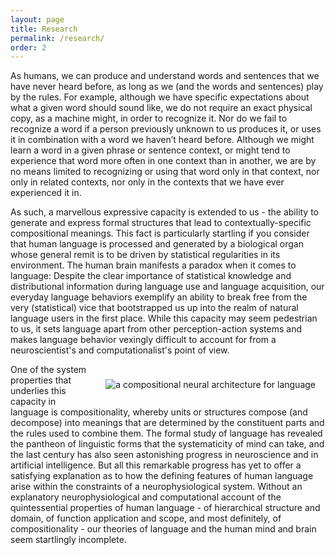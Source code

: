 ```yaml
---
layout: page
title: Research
permalink: /research/
order: 2
---
```


As humans, we can produce and understand words and sentences that we have never heard before, as long as we (and the words and sentences) play by the rules. For example, although we have specific expectations about what a given word should sound like, we do not require an exact physical copy, as a machine might, in order to recognize it. Nor do we fail to recognize a word if a person previously unknown to us produces it, or uses it in combination with a word we haven’t heard before. Although we might learn a word in a given phrase or sentence context, or might tend to experience that word more often in one context than in another, we are by no means limited to recognizing or using that word only in that context, nor only in related contexts, nor only in the contexts that we have ever experienced it in.

As such, a marvellous expressive capacity is extended to us - the ability to generate and express formal structures that lead to contextually-specific compositional meanings.  This fact is particularly startling if you consider that human language is processed and generated by a biological organ whose general remit is to be driven by statistical regularities in its environment.  The human brain manifests a paradox when it comes to language: Despite the clear importance of statistical knowledge and distributional information during language use and language acquisition, our everyday language behaviors exemplify an ability to break free from the very (statistical) vice that bootstrapped us up into the realm of natural language users in the first place. While this capacity may seem pedestrian to us, it sets language apart from other perception-action systems and makes language behavior vexingly difficult to account for from a neuroscientist's and computationalist's point of view.

<img src="{{ base.url }}/assets/images/martinModel.png" alt="a compositional neural architecture for language" style="float: right; clear: right; padding: 1.5rem 1rem;"/>

One of the system properties that underlies this capacity in language is compositionality, whereby units or structures compose (and decompose) into meanings that are determined by the constituent parts and the rules used to combine them. The formal study of language has revealed the pantheon of linguistic forms that the systematicity of mind can take, and the last century has also seen astonishing progress in neuroscience and in artificial intelligence. But all this remarkable progress has yet to offer a satisfying explanation as to how the defining features of human language arise within the constraints of a neurophysiological system. Without an explanatory neurophysiological and computational account of the quintessential properties of human language - of hierarchical structure and domain, of function application and scope, and most definitely, of compositionality - our theories of language and the human mind and brain seem startlingly incomplete.
